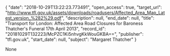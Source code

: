 {
  "date": "2018-10-29T13:22:23.773491", 
  "open_access": true, 
  "target_url": "http://www.tfl.gov.uk/assets/downloads/roadusers/Affected_Area_Map_Latest_version_%282%29.pdf", 
  "description": null, 
  "end_date": null, 
  "title": "Transport for London: Affected Area Road Closures for Baroness Thatcher's Funeral 17th April 2013", 
  "record_id": "20181029T132223/McPZC1Ki5nhvgKkWouGKBA==", 
  "publisher": "tfl.gov.uk", 
  "start_date": null, 
  "subject": "Margaret Thatcher"
}

None